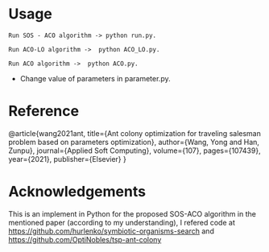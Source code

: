 # Usage

    Run SOS - ACO algorithm -> python run.py.

    Run ACO-LO algorithm ->  python ACO_LO.py.

    Run ACO algorithm ->  python ACO.py.

* Change value of parameters in parameter.py.

# Reference
@article{wang2021ant,
  title={Ant colony optimization for traveling salesman problem based on parameters optimization},
  author={Wang, Yong and Han, Zunpu},
  journal={Applied Soft Computing},
  volume={107},
  pages={107439},
  year={2021},
  publisher={Elsevier}
}

# Acknowledgements
This is an implement in Python for the proposed SOS-ACO algorithm in the mentioned paper (according to my understanding), I refered code at https://github.com/hurlenko/symbiotic-organisms-search and https://github.com/OptiNobles/tsp-ant-colony
